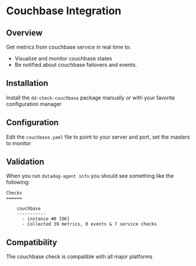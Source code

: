# Couchbase Integration

## Overview

Get metrics from couchbase service in real time to:

* Visualize and monitor couchbase states
* Be notified about couchbase failovers and events.

## Installation

Install the `dd-check-couchbase` package manually or with your favorite configuration manager

## Configuration

Edit the `couchbase.yaml` file to point to your server and port, set the masters to monitor

## Validation

When you run `datadog-agent info` you should see something like the following:

    Checks
    ======

        couchbase
        -----------
          - instance #0 [OK]
          - Collected 39 metrics, 0 events & 7 service checks

## Compatibility

The couchbase check is compatible with all major platforms
